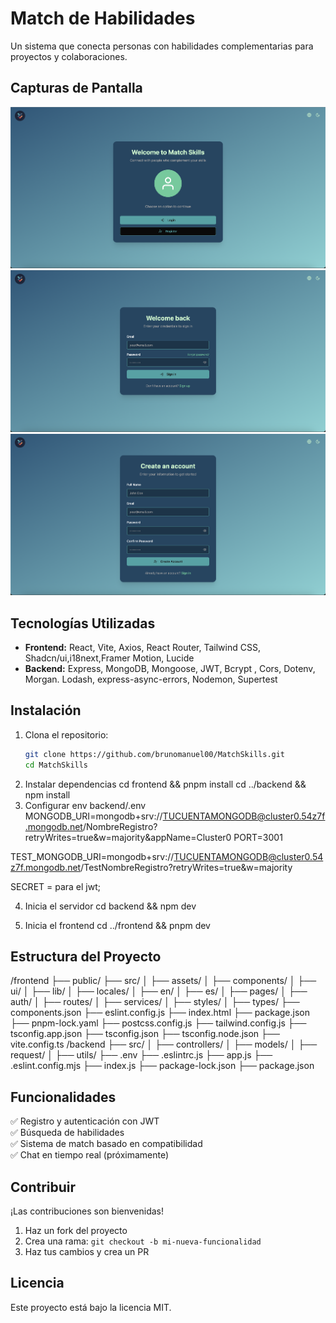 # Match de Habilidades

Un sistema que conecta personas con habilidades complementarias para proyectos y colaboraciones.

## Capturas de Pantalla
![Vista Principal](./screenshots/principal.png)
![Login](./screenshots/login.png)
![Registro](./screenshots/register.png)

## Tecnologías Utilizadas
- **Frontend:** React, Vite, Axios, React Router, Tailwind CSS, Shadcn/ui,i18next,Framer Motion, Lucide
- **Backend:** Express, MongoDB, Mongoose, JWT, Bcrypt , Cors, Dotenv, Morgan. Lodash, express-async-errors, Nodemon, Supertest

## Instalación
1. Clona el repositorio:
   ```sh
   git clone https://github.com/brunomanuel00/MatchSkills.git
   cd MatchSkills

2. Instalar dependencias
cd frontend && pnpm install
cd ../backend && npm install
3. Configurar env
backend/.env
MONGODB_URI=mongodb+srv://TUCUENTAMONGODB@cluster0.54z7f.mongodb.net/NombreRegistro?retryWrites=true&w=majority&appName=Cluster0
PORT=3001

TEST_MONGODB_URI=mongodb+srv://TUCUENTAMONGODB@cluster0.54z7f.mongodb.net/TestNombreRegistro?retryWrites=true&w=majority

SECRET = para el jwt;

4. Inicia el servidor
cd backend && npm dev

5. Inicia el frontend
cd ../frontend && pnpm dev

## Estructura del Proyecto
/frontend
  ├── public/
  ├── src/
  │   ├── assets/
  │   ├── components/
  │       ├── ui/
  │   ├── lib/
  │   ├── locales/
  │       ├── en/
  │       ├── es/
  │   ├── pages/
  │       ├── auth/
  │   ├── routes/
  │   ├── services/
  │   ├── styles/
  │   ├── types/
  ├── components.json
  ├── eslint.config.js
  ├── index.html
  ├── package.json
  ├── pnpm-lock.yaml
  ├── postcss.config.js
  ├── tailwind.config.js
  ├── tsconfig.app.json
  ├── tsconfig.json
  ├── tsconfig.node.json
  ├── vite.config.ts
/backend
  ├── src/
  │   ├── controllers/
  │   ├── models/
  │   ├── request/
  │   ├── utils/
  ├── .env
  ├── .eslintrc.js
  ├── app.js
  ├── .eslint.config.mjs
  ├── index.js
  ├── package-lock.json
  ├── package.json

## Funcionalidades
✅ Registro y autenticación con JWT  
✅ Búsqueda de habilidades  
✅ Sistema de match basado en compatibilidad  
✅ Chat en tiempo real (próximamente)

## Contribuir
¡Las contribuciones son bienvenidas!  
1. Haz un fork del proyecto  
2. Crea una rama: `git checkout -b mi-nueva-funcionalidad`  
3. Haz tus cambios y crea un PR  

## Licencia
Este proyecto está bajo la licencia MIT.